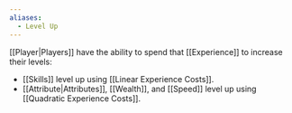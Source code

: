 ```yaml
---
aliases:
  - Level Up
---
```

[[Player|Players]] have the ability to spend that [[Experience]] to increase their levels:
- [[Skills]] level up using [[Linear Experience Costs]].
- [[Attribute|Attributes]], [[Wealth]], and [[Speed]] level up using [[Quadratic Experience Costs]].